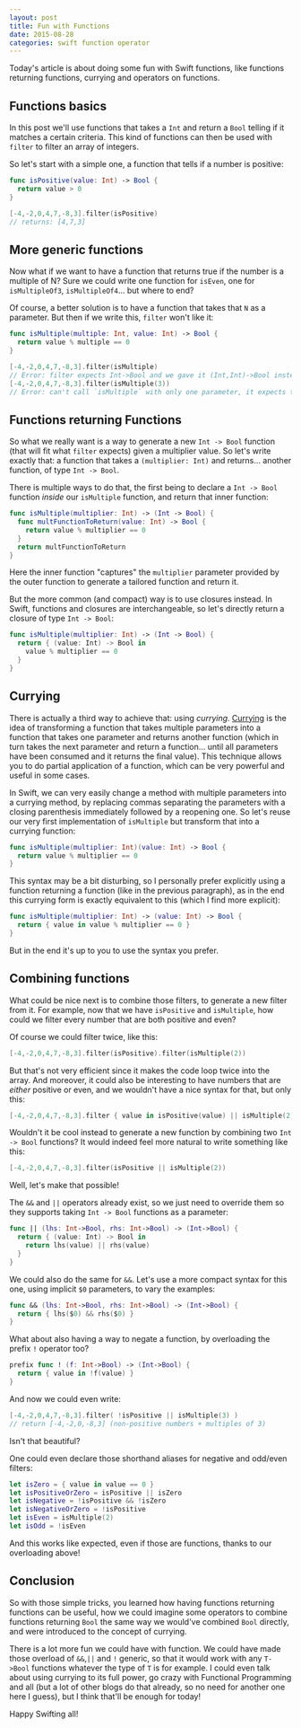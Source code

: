 ```yaml
---
layout: post
title: Fun with Functions
date: 2015-08-28
categories: swift function operator
---
```


Today's article is about doing some fun with Swift functions, like functions returning functions, currying and operators on functions.

## Functions basics

In this post we'll use functions that takes a `Int` and return a `Bool` telling if it matches a certain criteria. This kind of functions can then be used with `filter` to filter an array of integers.

So let's start with a simple one, a function that tells if a number is positive:

```swift
func isPositive(value: Int) -> Bool {
  return value > 0
}

[-4,-2,0,4,7,-8,3].filter(isPositive)
// returns: [4,7,3]
```

## More generic functions

Now what if we want to have a function that returns true if the number is a multiple of N? Sure we could write one function for `isEven`, one for `isMultipleOf3`, `isMultipleOf4`… but where to end?

Of course, a better solution is to have a function that takes that `N` as a parameter. But then if we write this, `filter` won't like it:

```swift
func isMultiple(multiple: Int, value: Int) -> Bool {
  return value % multiple == 0
}

[-4,-2,0,4,7,-8,3].filter(isMultiple)
// Error: filter expects Int->Bool and we gave it (Int,Int)->Bool instead
[-4,-2,0,4,7,-8,3].filter(isMultiple(3))
// Error: can't call `isMultiple` with only one parameter, it expects two
```

## Functions returning Functions

So what we really want is a way to generate a new `Int -> Bool` function (that will fit what `filter` expects) given a multiplier value. So let's write exactly that: a function that takes a `(multiplier: Int)` and returns… another function, of type `Int -> Bool`.

There is multiple ways to do that, the first being to declare a `Int -> Bool` function _inside_ our `isMultiple` function, and return that inner function:

```swift
func isMultiple(multiplier: Int) -> (Int -> Bool) {
  func multFunctionToReturn(value: Int) -> Bool {
    return value % multiplier == 0
  }
  return multFunctionToReturn
}
```

Here the inner function "captures" the `multiplier` parameter provided by the outer function to generate a tailored function and return it.

But the more common (and compact) way is to use closures instead. In Swift, functions and closures are interchangeable, so let's directly return a closure of type `Int -> Bool`:

```swift
func isMultiple(multiplier: Int) -> (Int -> Bool) {
  return { (value: Int) -> Bool in
    value % multiplier == 0
  }
}
```

## Currying

There is actually a third way to achieve that: using _currying_. [Currying](https://en.wikipedia.org/wiki/Currying) is the idea of transforming a function that takes multiple parameters into a function that takes one parameter and returns another function (which in turn takes the next parameter and return a function… until all parameters have been consumed and it returns the final value). This technique allows you to do partial application of a function, which can be very powerful and useful in some cases.

In Swift, we can very easily change a method with multiple parameters into a currying method, by replacing commas separating the parameters with a closing parenthesis immediately followed by a reopening one. So let's reuse our very first implementation of `isMultiple` but transform that into a currying function:

```swift
func isMultiple(multiplier: Int)(value: Int) -> Bool {
  return value % multiplier == 0
}
```

This syntax may be a bit disturbing, so I personally prefer explicitly using a function returning a function (like in the previous paragraph), as in the end this currying form is exactly equivalent to this (which I find more explicit):

```swift
func isMultiple(multiplier: Int) -> (value: Int) -> Bool {
  return { value in value % multiplier == 0 }
}
```

But in the end it's up to you to use the syntax you prefer.

## Combining functions

What could be nice next is to combine those filters, to generate a new filter from it. For example, now that we have `isPositive` and `isMultiple`, how could we filter every number that are both positive and even?

Of course we could filter twice, like this:

```swift
[-4,-2,0,4,7,-8,3].filter(isPositive).filter(isMultiple(2))
```

But that's not very efficient since it makes the code loop twice into the array. And moreover, it could also be interesting to have numbers that are _either_ positive or even, and we wouldn't have a nice syntax for that, but only this:

```swift
[-4,-2,0,4,7,-8,3].filter { value in isPositive(value) || isMultiple(2)(value) }
```

Wouldn't it be cool instead to generate a new function by combining two `Int -> Bool` functions? It would indeed feel more natural to write something like this:

```swift
[-4,-2,0,4,7,-8,3].filter(isPositive || isMultiple(2))
```

Well, let's make that possible!

The `&&` and `||` operators already exist, so we just need to override them so they supports taking `Int -> Bool` functions as a parameter:

```swift
func || (lhs: Int->Bool, rhs: Int->Bool) -> (Int->Bool) {
  return { (value: Int) -> Bool in
    return lhs(value) || rhs(value)
  }
}
```

We could also do the same for `&&`. Let's use a more compact syntax for this one, using implicit `$0` parameters, to vary the examples:

```swift
func && (lhs: Int->Bool, rhs: Int->Bool) -> (Int->Bool) {
  return { lhs($0) && rhs($0) }
}
```

What about also having a way to negate a function, by overloading the prefix `!` operator too?

```swift
prefix func ! (f: Int->Bool) -> (Int->Bool) {
  return { value in !f(value) }
}
```

And now we could even write:

```swift
[-4,-2,0,4,7,-8,3].filter( !isPositive || isMultiple(3) )
// return [-4,-2,0,-8,3] (non-positive numbers + multiples of 3)
```

Isn't that beautiful?

One could even declare those shorthand aliases for negative and odd/even filters:

```swift
let isZero = { value in value == 0 }
let isPositiveOrZero = isPositive || isZero
let isNegative = !isPositive && !isZero
let isNegativeOrZero = !isPositive
let isEven = isMultiple(2)
let isOdd = !isEven
```

And this works like expected, even if those are functions, thanks to our overloading above!

## Conclusion

So with those simple tricks, you learned how having functions returning functions can be useful, how we could imagine some operators to combine functions returning `Bool` the same way we would've combined `Bool` directly, and were introduced to the concept of currying.

There is a lot more fun we could have with function. We could have made those overload of `&&`,`||` and `!` generic, so that it would work with any `T->Bool` functions whatever the type of `T` is for example. I could even talk about using currying to its full power, go crazy with Functional Programming and all (but a lot of other blogs do that already, so no need for another one here I guess), but I think that'll be enough for today!

Happy Swifting all!
